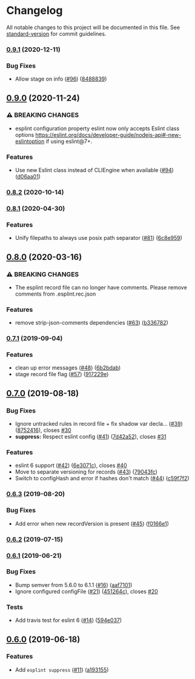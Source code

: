 # Changelog

All notable changes to this project will be documented in this file. See [standard-version](https://github.com/conventional-changelog/standard-version) for commit guidelines.

### [0.9.1](https://github.com/hjylewis/esplint/compare/v0.9.0...v0.9.1) (2020-12-11)


### Bug Fixes

* Allow stage on info ([#96](https://github.com/hjylewis/esplint/issues/96)) ([8488839](https://github.com/hjylewis/esplint/commit/848883942b800585726907993250d080cb77688b))

## [0.9.0](https://github.com/hjylewis/esplint/compare/v0.8.2...v0.9.0) (2020-11-24)


### ⚠ BREAKING CHANGES

* esplint configuration property eslint now only accepts Eslint class options https://eslint.org/docs/developer-guide/nodejs-api#-new-eslintoption if using eslint@7+.

### Features

* Use new Eslint class instead of CLIEngine when available ([#94](https://github.com/hjylewis/esplint/issues/94)) ([d06aa01](https://github.com/hjylewis/esplint/commit/d06aa01a6308ff68db9c49851bb4f2fefe7e85e8))

### [0.8.2](https://github.com/hjylewis/esplint/compare/v0.8.1...v0.8.2) (2020-10-14)

### [0.8.1](https://github.com/hjylewis/esplint/compare/v0.8.0...v0.8.1) (2020-04-30)


### Features

* Unify filepaths to always use posix path separator ([#81](https://github.com/hjylewis/esplint/issues/81)) ([6c8e959](https://github.com/hjylewis/esplint/commit/6c8e959))

## [0.8.0](https://github.com/hjylewis/esplint/compare/v0.7.1...v0.8.0) (2020-03-16)


### ⚠ BREAKING CHANGES

* The esplint record file can no longer have comments. Please remove comments from .esplint.rec.json

### Features

* remove strip-json-comments dependencies ([#63](https://github.com/hjylewis/esplint/issues/63)) ([b336782](https://github.com/hjylewis/esplint/commit/b336782))

### [0.7.1](https://github.com/hjylewis/esplint/compare/v0.7.0...v0.7.1) (2019-09-04)


### Features

* clean up error messages ([#48](https://github.com/hjylewis/esplint/issues/48)) ([6b2bdab](https://github.com/hjylewis/esplint/commit/6b2bdab))
* stage record file flag ([#57](https://github.com/hjylewis/esplint/issues/57)) ([917229e](https://github.com/hjylewis/esplint/commit/917229e))

## [0.7.0](https://github.com/hjylewis/esplint/compare/v0.6.2...v0.7.0) (2019-08-18)


### Bug Fixes

* Ignore untracked rules in record file + fix shadow var decla… ([#39](https://github.com/hjylewis/esplint/issues/39)) ([8752416](https://github.com/hjylewis/esplint/commit/8752416)), closes [#30](https://github.com/hjylewis/esplint/issues/30)
* **suppress:** Respect eslint config ([#41](https://github.com/hjylewis/esplint/issues/41)) ([7d42a52](https://github.com/hjylewis/esplint/commit/7d42a52)), closes [#31](https://github.com/hjylewis/esplint/issues/31)


### Features

* eslint 6 support ([#42](https://github.com/hjylewis/esplint/issues/42)) ([6e3071c](https://github.com/hjylewis/esplint/commit/6e3071c)), closes [#40](https://github.com/hjylewis/esplint/issues/40)
* Move to separate versioning for records ([#43](https://github.com/hjylewis/esplint/issues/43)) ([79043fc](https://github.com/hjylewis/esplint/commit/79043fc))
* Switch to configHash and error if hashes don't match ([#44](https://github.com/hjylewis/esplint/issues/44)) ([c59f7f2](https://github.com/hjylewis/esplint/commit/c59f7f2))

### [0.6.3](https://github.com/hjylewis/esplint/compare/v0.6.2...v0.6.3) (2019-08-20)


### Bug Fixes

* Add error when new recordVersion is present ([#45](https://github.com/hjylewis/esplint/issues/45)) ([f0166e1](https://github.com/hjylewis/esplint/commit/f0166e1))

### [0.6.2](https://github.com/hjylewis/esplint/compare/v0.6.1...v0.6.2) (2019-07-15)



### [0.6.1](https://github.com/hjylewis/esplint/compare/v0.6.0...v0.6.1) (2019-06-21)

### Bug Fixes

- Bump semver from 5.6.0 to 6.1.1 ([#16](https://github.com/hjylewis/esplint/issues/16)) ([aaf7101](https://github.com/hjylewis/esplint/commit/aaf7101))
- Ignore configured configFile ([#21](https://github.com/hjylewis/esplint/issues/21)) ([451264c](https://github.com/hjylewis/esplint/commit/451264c)), closes [#20](https://github.com/hjylewis/esplint/issues/20)

### Tests

- Add travis test for eslint 6 ([#14](https://github.com/hjylewis/esplint/issues/14)) ([594e037](https://github.com/hjylewis/esplint/commit/594e037))

## [0.6.0](https://github.com/hjylewis/esplint/compare/v0.5.1...v0.6.0) (2019-06-18)

### Features

- Add `esplint suppress` ([#11](https://github.com/hjylewis/esplint/issues/11)) ([a193155](https://github.com/hjylewis/esplint/commit/a193155))
